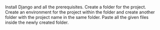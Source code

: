 Install Django and all the prerequisites.
Create a folder for the project.
Create an environment for the project within the folder and create another folder with the project name in the same folder.
Paste all the given files inside the newly created folder.
